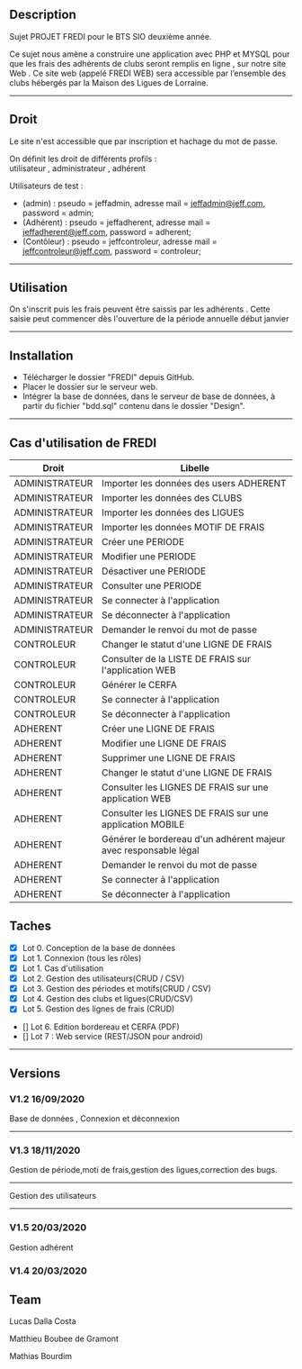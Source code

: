 ## Description

Sujet PROJET FREDI pour le BTS SIO deuxième année.

Ce sujet nous amène a construire une application avec PHP et MYSQL pour que les frais des adhérents de clubs seront remplis en ligne , sur notre site Web . Ce site web (appelé FREDI WEB) sera accessible par l’ensemble des clubs hébergés par la Maison des Ligues de Lorraine.

---

## Droit

Le site n'est accessible que par inscription et hachage du mot de passe.

On définit les droit de différents profils :    
utilisateur , administrateur , adhérent

Utilisateurs de test : 
- (admin) : pseudo = jeffadmin, 
             adresse mail = jeffadmin@jeff.com, 
             password = admin;
- (Adhérent) : pseudo = jeffadherent, 
               adresse mail = jeffadherent@jeff.com, 
               password = adherent;
- (Contôleur) : pseudo = jeffcontroleur, 
                adresse mail = jeffcontroleur@jeff.com, 
                password = controleur;
----
## Utilisation 
On s'inscrit puis les frais peuvent être saissis par les adhérents . Cette saisie peut commencer dès l'ouverture de la période annuelle début janvier

---

## Installation 
- Télécharger le dossier "FREDI" depuis GitHub. 
- Placer le dossier sur le serveur web.
- Intégrer la base de données, dans le serveur de base de données, à partir du fichier "bdd.sql" contenu dans le dossier "Design".

---


## Cas d'utilisation de FREDI

| Droit | Libelle|
| ------| ------ | 
| ADMINISTRATEUR | Importer les données des users ADHERENT |
| ADMINISTRATEUR | Importer les données des CLUBS |
| ADMINISTRATEUR | Importer les données des LIGUES |
| ADMINISTRATEUR | Importer les données MOTIF DE FRAIS |
| ADMINISTRATEUR | Créer une PERIODE |
| ADMINISTRATEUR | Modifier une PERIODE |
| ADMINISTRATEUR | Désactiver une PERIODE |
| ADMINISTRATEUR | Consulter une PERIODE |
| ADMINISTRATEUR | Se connecter à l'application |
| ADMINISTRATEUR | Se déconnecter à l'application |
| ADMINISTRATEUR | Demander le renvoi du mot de passe |
| CONTROLEUR | Changer le statut d'une LIGNE DE FRAIS |
| CONTROLEUR | Consulter de la LISTE DE FRAIS sur l'application WEB |
| CONTROLEUR | Générer le CERFA  |
| CONTROLEUR | Se connecter à l'application |
| CONTROLEUR | Se déconnecter à l'application |
| ADHERENT | Créer une LIGNE DE FRAIS |
| ADHERENT | Modifier une LIGNE DE FRAIS |
| ADHERENT | Supprimer une LIGNE DE FRAIS |
| ADHERENT | Changer le statut d'une LIGNE DE FRAIS |
| ADHERENT | Consulter les LIGNES DE FRAIS sur une application WEB|
| ADHERENT | Consulter les LIGNES DE FRAIS sur une application MOBILE |
| ADHERENT | Générer le bordereau d'un adhérent majeur avec responsable légal |
| ADHERENT | Demander le renvoi du mot de passe |
| ADHERENT | Se connecter à l'application |
| ADHERENT | Se déconnecter à l'application |


## Taches 


- [X] Lot 0. Conception de la base de données
- [x] Lot 1. Connexion (tous les rôles) 
- [X] Lot 1. Cas d'utilisation 
- [X] Lot 2. Gestion des utilisateurs(CRUD / CSV)  
- [X] Lot 3. Gestion des périodes et motifs(CRUD / CSV)  
- [x] Lot 4. Gestion des clubs et ligues(CRUD/CSV)  
- [x] Lot 5. Gestion des lignes de frais (CRUD)
- [] Lot 6. Edition bordereau et CERFA (PDF)
- [] Lot 7 : Web service (REST/JSON pour android)


--- 
## Versions


### V1.2 16/09/2020

Base de données , Connexion et déconnexion 

---

### V1.3 18/11/2020

Gestion de période,moti de frais,gestion des ligues,correction des bugs.


---



Gestion des utilisateurs 


---

### V1.5 20/03/2020

Gestion adhérent 

### V1.4 20/03/2020
## Team 

Lucas Dalla Costa

Matthieu Boubee de Gramont

Mathias Bourdim



